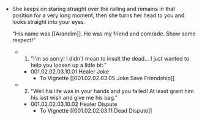 - She keeps on staring straight over the railing and remains in that position for a very long moment, then she turns her head to you and looks straight into your eyes.
  
  "His name was [[Arandim]]. He was my friend and comrade. Show some respect!"
	- 1. "I'm so sorry! I didn't mean to insult the dead… I just wanted to help you loosen up a little bit."
		- 001.02.02.03.10.01 Healer Joke
			- To Vignette [[001.02.02.03.05 Joke Save Friendship]]
	- 2. "Well his life was in your hands and you failed! At least grant him his last wish and give me his bag."
		- 001.02.02.03.10.02 Healer Dispute
			- To Vignette [[001.02.02.03.11 Dead Dispute]]